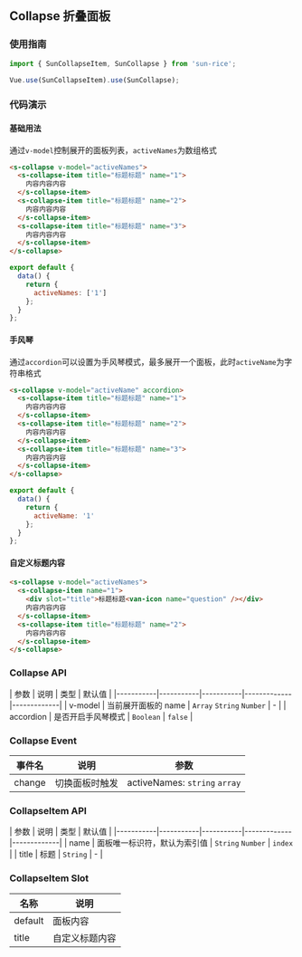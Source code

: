 ## Collapse 折叠面板

### 使用指南
``` javascript
import { SunCollapseItem, SunCollapse } from 'sun-rice';

Vue.use(SunCollapseItem).use(SunCollapse);
```

### 代码演示

#### 基础用法
通过`v-model`控制展开的面板列表，`activeNames`为数组格式

```html
<s-collapse v-model="activeNames">
  <s-collapse-item title="标题标题" name="1">
    内容内容内容
  </s-collapse-item>
  <s-collapse-item title="标题标题" name="2">
    内容内容内容
  </s-collapse-item>
  <s-collapse-item title="标题标题" name="3">
    内容内容内容
  </s-collapse-item>
</s-collapse>
```

``` javascript
export default {
  data() {
    return {
      activeNames: ['1']
    };
  }
};
```

#### 手风琴
通过`accordion`可以设置为手风琴模式，最多展开一个面板，此时`activeName`为字符串格式

```html
<s-collapse v-model="activeName" accordion>
  <s-collapse-item title="标题标题" name="1">
    内容内容内容
  </s-collapse-item>
  <s-collapse-item title="标题标题" name="2">
    内容内容内容
  </s-collapse-item>
  <s-collapse-item title="标题标题" name="3">
    内容内容内容
  </s-collapse-item>
</s-collapse>
```

``` javascript
export default {
  data() {
    return {
      activeName: '1'
    };
  }
};
```

#### 自定义标题内容

```html
<s-collapse v-model="activeNames">
  <s-collapse-item name="1">
    <div slot="title">标题标题<van-icon name="question" /></div>
    内容内容内容
  </s-collapse-item>
  <s-collapse-item title="标题标题" name="2">
    内容内容内容
  </s-collapse-item>
</s-collapse>
```



### Collapse API

| 参数 | 说明 | 类型 | 默认值 |
|-----------|-----------|-----------|-------------|-------------|
| v-model | 当前展开面板的 name | `Array` `String` `Number` | - |
| accordion | 是否开启手风琴模式 | `Boolean` | `false` |

### Collapse Event

| 事件名 | 说明 | 参数 |
|-----------|-----------|-----------|
| change | 切换面板时触发 | activeNames: `string` `array` |

### CollapseItem API

| 参数 | 说明 | 类型 | 默认值 |
|-----------|-----------|-----------|-------------|-------------|
| name | 面板唯一标识符，默认为索引值 | `String` `Number` | `index` |
| title | 标题 | `String` | - |


### CollapseItem Slot

| 名称 | 说明 |
|-----------|-----------|
| default | 面板内容 |
| title | 自定义标题内容 |
